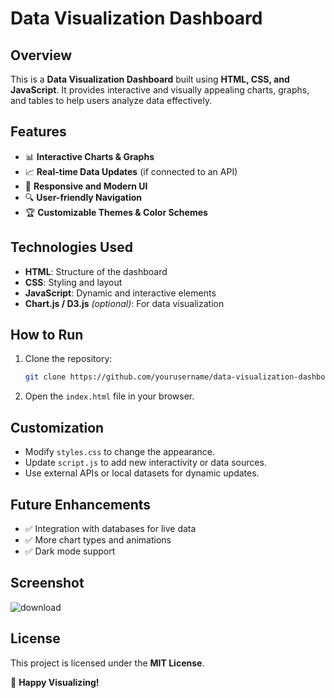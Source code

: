 # Data Visualization Dashboard

## Overview
This is a **Data Visualization Dashboard** built using **HTML, CSS, and JavaScript**. It provides interactive and visually appealing charts, graphs, and tables to help users analyze data effectively.

## Features
- 📊 **Interactive Charts & Graphs**
- 📈 **Real-time Data Updates** (if connected to an API)
- 🎨 **Responsive and Modern UI**
- 🔍 **User-friendly Navigation**
- 🏆 **Customizable Themes & Color Schemes**

## Technologies Used
- **HTML**: Structure of the dashboard
- **CSS**: Styling and layout
- **JavaScript**: Dynamic and interactive elements
- **Chart.js / D3.js** *(optional)*: For data visualization

## How to Run
1. Clone the repository:
   ```sh
   git clone https://github.com/yourusername/data-visualization-dashboard.git
   ```
2. Open the `index.html` file in your browser.

## Customization
- Modify `styles.css` to change the appearance.
- Update `script.js` to add new interactivity or data sources.
- Use external APIs or local datasets for dynamic updates.

## Future Enhancements
- ✅ Integration with databases for live data
- ✅ More chart types and animations
- ✅ Dark mode support

## Screenshot
![download](https://github.com/user-attachments/assets/1ff6c2ea-a910-4a52-ad7f-3a3939a7a147)


## License
This project is licensed under the **MIT License**.

🚀 **Happy Visualizing!**

